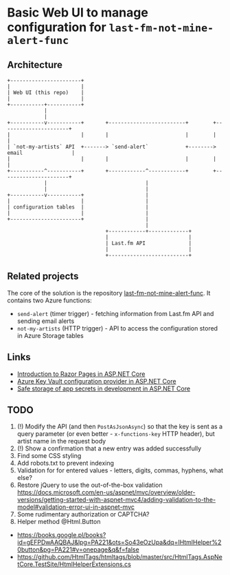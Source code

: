 # Basic Web UI to manage configuration for `last-fm-not-mine-alert-func`

## Architecture

    +-----------------------+
    |                       |
    | Web UI (this repo)    |
    |                       |                                            
    +-----------+-----------+                                            
                |                                                        
                |                                                        
    +-----------v-----------+       +-------------------------+        +----------------------+
    |                       |       |                         |        |                      |
    | `not-my-artists` API  +-------> `send-alert`            +--------> email                |
    |                       |       |                         |        |                      |
    +-----------^-----------+       +------------^------------+        +----------------------+
                |                                |
                |                                |
    +-----------v-----------+                    |
    |                       |                    |
    | configuration tables  |                    |
    |                       |                    |
    +-----------------------+                    |
                                                 |
                                    +------------+-------------+
                                    |                          |
                                    | Last.fm API              |
                                    |                          |
                                    +--------------------------+

## Related projects

The core of the solution is the repository [last-fm-not-mine-alert-func](https://github.com/chopeen/last-fm-not-mine-alert-func).
It contains two Azure functions:

- `send-alert` (timer trigger) - fetching information from Last.fm API and sending email alerts
- `not-my-artists` (HTTP trigger) - API to access the configuration stored in Azure Storage tables

## Links

- [Introduction to Razor Pages in ASP.NET Core](https://docs.microsoft.com/en-us/aspnet/core/razor-pages/?view=aspnetcore-2.1&tabs=visual-studio-codex)
- [Azure Key Vault configuration provider in ASP.NET Core](https://docs.microsoft.com/en-us/aspnet/core/security/key-vault-configuration?view=aspnetcore-2.1&tabs=aspnetcore2x)
- [Safe storage of app secrets in development in ASP.NET Core](https://docs.microsoft.com/en-us/aspnet/core/security/app-secrets?view=aspnetcore-2.1&tabs=linux)

## TODO

1. (!) Modify the API (and then `PostAsJsonAsync`) so that the key is sent as a query parameter (or even better - `x-functions-key` HTTP header), but artist name in the request body
1. (!) Show a confirmation that a new entry was added successfully
1. Find some CSS styling
1. Add robots.txt to prevent indexing
1. Validation for for entered values - letters, digits, commas, hyphens, what else?
1. Restore jQuery to use the out-of-the-box validation https://docs.microsoft.com/en-us/aspnet/mvc/overview/older-versions/getting-started-with-aspnet-mvc4/adding-validation-to-the-model#validation-error-ui-in-aspnet-mvc
1. Some rudimentary authorization or CAPTCHA?
1. Helper method @Html.Button
 - https://books.google.pl/books?id=gEFPDwAAQBAJ&lpg=PA221&ots=So43eOzUpa&dq=IHtmlHelper%20button&pg=PA221#v=onepage&q&f=false
 - https://github.com/HtmlTags/htmltags/blob/master/src/HtmlTags.AspNetCore.TestSite/HtmlHelperExtensions.cs
